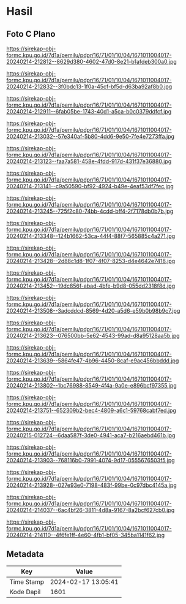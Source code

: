 # Hasil

## Foto C Plano

https://sirekap-obj-formc.kpu.go.id/7d1a/pemilu/pdpr/16/71/01/10/04/1671011004017-20240214-212812--8629d380-4602-47d0-8e21-b1afdeb300a0.jpg

https://sirekap-obj-formc.kpu.go.id/7d1a/pemilu/pdpr/16/71/01/10/04/1671011004017-20240214-212832--3f0bdc13-1f0a-45cf-bf5d-d63ba92af8b0.jpg

https://sirekap-obj-formc.kpu.go.id/7d1a/pemilu/pdpr/16/71/01/10/04/1671011004017-20240214-212911--6fab05be-1743-40d1-a5ca-b0c0379ddfcf.jpg

https://sirekap-obj-formc.kpu.go.id/7d1a/pemilu/pdpr/16/71/01/10/04/1671011004017-20240214-213032--57e340af-5b80-4dd6-9e50-7fe4e7273ffa.jpg

https://sirekap-obj-formc.kpu.go.id/7d1a/pemilu/pdpr/16/71/01/10/04/1671011004017-20240214-213123--faa7a581-458e-4fdd-917d-431f37e36880.jpg

https://sirekap-obj-formc.kpu.go.id/7d1a/pemilu/pdpr/16/71/01/10/04/1671011004017-20240214-213141--c9a50590-bf92-4924-b49e-4eaf53df7fec.jpg

https://sirekap-obj-formc.kpu.go.id/7d1a/pemilu/pdpr/16/71/01/10/04/1671011004017-20240214-213245--725f2c80-74bb-4cdd-bff4-2f7178db0b7b.jpg

https://sirekap-obj-formc.kpu.go.id/7d1a/pemilu/pdpr/16/71/01/10/04/1671011004017-20240214-213348--124b1662-53ca-44f4-88f7-565885c4a271.jpg

https://sirekap-obj-formc.kpu.go.id/7d1a/pemilu/pdpr/16/71/01/10/04/1671011004017-20240214-213428--2d88c1d8-1f07-4f07-8253-d4e4642e7418.jpg

https://sirekap-obj-formc.kpu.go.id/7d1a/pemilu/pdpr/16/71/01/10/04/1671011004017-20240214-213452--19dc856f-abad-4bfe-b9d8-055dd2318f8d.jpg

https://sirekap-obj-formc.kpu.go.id/7d1a/pemilu/pdpr/16/71/01/10/04/1671011004017-20240214-213508--3adcddcd-8569-4d20-a5d6-e59b0b98b9c7.jpg

https://sirekap-obj-formc.kpu.go.id/7d1a/pemilu/pdpr/16/71/01/10/04/1671011004017-20240214-213623--076500bb-5e62-4543-99ad-d8a95128aa5b.jpg

https://sirekap-obj-formc.kpu.go.id/7d1a/pemilu/pdpr/16/71/01/10/04/1671011004017-20240214-213639--5864fe47-4b96-4450-8caf-e9ac456bbddd.jpg

https://sirekap-obj-formc.kpu.go.id/7d1a/pemilu/pdpr/16/71/01/10/04/1671011004017-20240214-213802--1bc76988-8549-4f4a-9a0e-e896bcf97355.jpg

https://sirekap-obj-formc.kpu.go.id/7d1a/pemilu/pdpr/16/71/01/10/04/1671011004017-20240214-213751--652309b2-bec4-4809-a6c1-59768cabf7ed.jpg

https://sirekap-obj-formc.kpu.go.id/7d1a/pemilu/pdpr/16/71/01/10/04/1671011004017-20240215-012724--6daa587f-3de0-4941-aca7-b216aebd461b.jpg

https://sirekap-obj-formc.kpu.go.id/7d1a/pemilu/pdpr/16/71/01/10/04/1671011004017-20240214-213903--768116b0-7991-4074-9d17-0555676503f5.jpg

https://sirekap-obj-formc.kpu.go.id/7d1a/pemilu/pdpr/16/71/01/10/04/1671011004017-20240214-213928--027e93e0-7198-483f-99be-0c97dbc4145a.jpg

https://sirekap-obj-formc.kpu.go.id/7d1a/pemilu/pdpr/16/71/01/10/04/1671011004017-20240214-214037--6ac4bf26-3811-4d8a-9167-8a2bcf627cb0.jpg

https://sirekap-obj-formc.kpu.go.id/7d1a/pemilu/pdpr/16/71/01/10/04/1671011004017-20240214-214110--4f6fe1ff-4e60-4fb1-bf05-345ba1141f62.jpg


## Metadata

| Key        | Value               |
| ---------- | ------------------- |
| Time Stamp | 2024-02-17 13:05:41 |
| Kode Dapil | 1601                |



